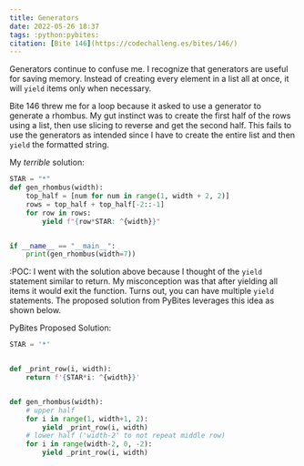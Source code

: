 ```yaml
---
title: Generators
date: 2022-05-26 18:37
tags: :python:pybites:
citation: [Bite 146](https://codechalleng.es/bites/146/)
---
```


Generators continue to confuse me. I recognize that generators are useful for saving memory. Instead of creating every element in a list all at once, it will `yield` items only when necessary.

Bite 146 threw me for a loop because it asked to use a generator to generate a rhombus. My gut instinct was to create the first half of the rows using a list, then use slicing to reverse and get the second half. This fails to use the generators as intended since I have to create the entire list and then `yield` the formatted string.

My _terrible_ solution:

```python
STAR = "*"
def gen_rhombus(width):
    top_half = [num for num in range(1, width + 2, 2)]
    rows = top_half + top_half[-2::-1]
    for row in rows:
        yield f"{row*STAR: ^{width}}"


if __name__ == "__main__":
    print(gen_rhombus(width=7))
```

:POC:
I went with the solution above because I thought of the `yield` statement similar to return. My misconception was that after yielding all items it would exit the function. Turns out, you can have multiple `yield` statements. The proposed solution from PyBites leverages this idea as shown below.


PyBites Proposed Solution:

```python
STAR = '*'


def _print_row(i, width):
    return f'{STAR*i: ^{width}}'


def gen_rhombus(width):
    # upper half
    for i in range(1, width+1, 2):
        yield _print_row(i, width)
    # lower half ('width-2' to not repeat middle row)
    for i in range(width-2, 0, -2):
        yield _print_row(i, width)
```
